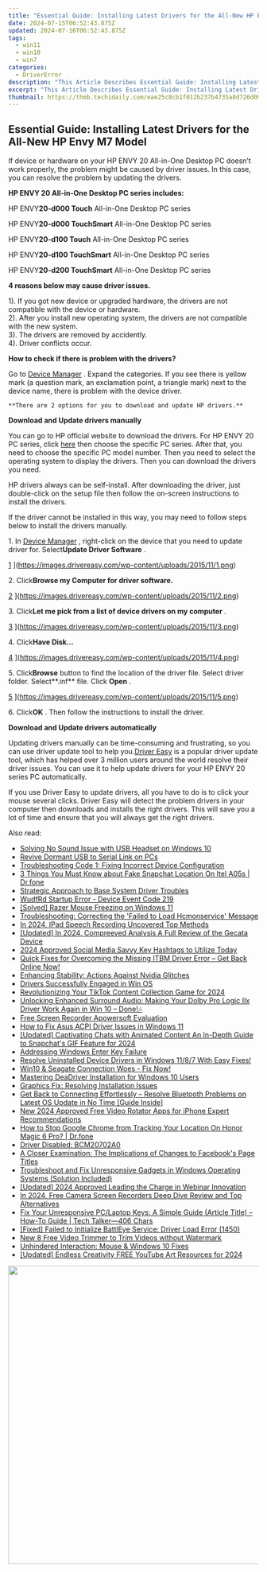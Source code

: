 ```yaml
---
title: "Essential Guide: Installing Latest Drivers for the All-New HP Envy M7 Model"
date: 2024-07-15T06:52:43.875Z
updated: 2024-07-16T06:52:43.875Z
tags:
  - win11
  - win10
  - win7
categories:
  - DriverError
description: "This Article Describes Essential Guide: Installing Latest Drivers for the All-New HP Envy M7 Model"
excerpt: "This Article Describes Essential Guide: Installing Latest Drivers for the All-New HP Envy M7 Model"
thumbnail: https://thmb.techidaily.com/eae25c8cb1f012b237b4735a8d726d09f7b30b165b0175087b89427fe82c8e76.jpg
---
```


## Essential Guide: Installing Latest Drivers for the All-New HP Envy M7 Model

 If device or hardware on your HP ENVY 20 All-in-One Desktop PC doesn’t work properly, the problem might be caused by driver issues. In this case, you can resolve the problem by updating the drivers.

 **HP ENVY 20 All-in-One Desktop PC series includes:**

  HP ENVY**20-d000 Touch** All-in-One Desktop PC series

 HP ENVY**20-d000 TouchSmart** All-in-One Desktop PC series

 HP ENVY**20-d100 Touch** All-in-One Desktop PC series

 HP ENVY**20-d100 TouchSmart** All-in-One Desktop PC series

 HP ENVY**20-d200 TouchSmart** All-in-One Desktop PC series

  **4 reasons below may cause driver issues.**

 1). If you got new device or upgraded hardware, the drivers are not compatible with the device or hardware.  
 2). After you install new operating system, the drivers are not compatible with the new system.  
 3). The drivers are removed by accidently.  
 4). Driver conflicts occur.

  **How to check if there is problem with the drivers?**

 Go to [Device Manager](https://tools.techidaily.com/drivereasy/download/) . Expand the categories. If you see there is yellow mark (a question mark, an exclamation point, a triangle mark) next to the device name, there is problem with the device driver.

    **There are 2 options for you to download and update HP drivers.** 

 **Download and Update drivers manually**

 You can go to HP official website to download the drivers. For HP ENVY 20 PC series, click [here](http://h20180.www2.hp.com/apps/Nav?h%5Fpagetype=s-002&h%5Flang=en&h%5Fcc=us&h%5Fproduct=5295883&h%5Fclient=S-A-R163-1&h%5Fpage=hpcom&lang=en&cc=us) then choose the specific PC series. After that, you need to choose the specific PC model number. Then you need to select the operating system to display the drivers. Then you can download the drivers you need.

 HP drivers always can be self-install. After downloading the driver, just double-click on the setup file then follow the on-screen instructions to install the drivers.

  If the driver cannot be installed in this way, you may need to follow steps below to install the drivers manually.

 1\. In [Device Manager](https://tools.techidaily.com/drivereasy/download/) , right-click on the device that you need to update driver for. Select**Update Driver Software** .

 [1](https://images.drivereasy.com/wp-content/uploads/2015/11/1.png) ](https://images.drivereasy.com/wp-content/uploads/2015/11/1.png)

 2\. Click**Browse my Computer for driver software.**

 [2](https://images.drivereasy.com/wp-content/uploads/2015/11/2-500x366.png) ](https://images.drivereasy.com/wp-content/uploads/2015/11/2.png)

 3\. Click**Let me pick from a list of device drivers on my computer** .

 [3](https://images.drivereasy.com/wp-content/uploads/2015/11/3-500x366.png) ](https://images.drivereasy.com/wp-content/uploads/2015/11/3.png)

 4\. Click**Have Disk…**

 [4](https://images.drivereasy.com/wp-content/uploads/2015/11/4-500x366.png) ](https://images.drivereasy.com/wp-content/uploads/2015/11/4.png)

 5\. Click**Browse** button to find the location of the driver file. Select driver folder. Select**.inf** file. Click **Open** .

[5](https://images.drivereasy.com/wp-content/uploads/2015/11/5.png) ](https://images.drivereasy.com/wp-content/uploads/2015/11/5.png)

 6\. Click**OK** . Then follow the instructions to install the driver.

  **Download and Update drivers automatically**

 Updating drivers manually can be time-consuming and frustrating, so you can use driver update tool to help you.[Driver Easy](https://tools.techidaily.com/drivereasy/download/) is a popular driver update tool, which has helped over 3 million users around the world resolve their driver issues. You can use it to help update drivers for your HP ENVY 20 series PC automatically.

  If you use Driver Easy to update drivers, all you have to do is to click your mouse several clicks. Driver Easy will detect the problem drivers in your computer then downloads and installs the right drivers. This will save you a lot of time and ensure that you will always get the right drivers.

<ins class="adsbygoogle"
     style="display:block"
     data-ad-format="autorelaxed"
     data-ad-client="ca-pub-7571918770474297"
     data-ad-slot="1223367746"></ins>



<ins class="adsbygoogle"
     style="display:block"
     data-ad-client="ca-pub-7571918770474297"
     data-ad-slot="8358498916"
     data-ad-format="auto"
     data-full-width-responsive="true"></ins>

<span class="atpl-alsoreadstyle">Also read:</span>
<div><ul>
<li><a href="https://driver-error.techidaily.com/solving-no-sound-issue-with-usb-headset-on-windows-10/"><u>Solving No Sound Issue with USB Headset on Windows 10</u></a></li>
<li><a href="https://driver-error.techidaily.com/revive-dormant-usb-to-serial-link-on-pcs/"><u>Revive Dormant USB to Serial Link on PCs</u></a></li>
<li><a href="https://driver-error.techidaily.com/troubleshooting-code-1-fixing-incorrect-device-configuration/"><u>Troubleshooting Code 1: Fixing Incorrect Device Configuration</u></a></li>
<li><a href="https://location-social.techidaily.com/3-things-you-must-know-about-fake-snapchat-location-on-itel-a05s-drfone-by-drfone-virtual-android/"><u>3 Things You Must Know about Fake Snapchat Location On Itel A05s | Dr.fone</u></a></li>
<li><a href="https://driver-error.techidaily.com/strategic-approach-to-base-system-driver-troubles/"><u>Strategic Approach to Base System Driver Troubles</u></a></li>
<li><a href="https://driver-error.techidaily.com/wudfrd-startup-error-device-event-code-219/"><u>WudfRd Startup Error - Device Event Code 219</u></a></li>
<li><a href="https://driver-error.techidaily.com/solved-razer-mouse-freezing-on-windows-11/"><u>[Solved] Razer Mouse Freezing on Windows 11</u></a></li>
<li><a href="https://driver-error.techidaily.com/troubleshooting-correcting-the-failed-to-load-hcmonservice-message/"><u>Troubleshooting: Correcting the 'Failed to Load Hcmonservice' Message</u></a></li>
<li><a href="https://visual-screen-recording.techidaily.com/in-2024-ipad-speech-recording-uncovered-top-methods/"><u>In 2024, IPad Speech Recording Uncovered  Top Methods</u></a></li>
<li><a href="https://on-screen-recording.techidaily.com/updated-in-2024-compreeved-analysis-a-full-review-of-the-gecata-device/"><u>[Updated] In 2024, Compreeved Analysis  A Full Review of the Gecata Device</u></a></li>
<li><a href="https://instagram-videos.techidaily.com/2024-approved-social-media-savvy-key-hashtags-to-utilize-today/"><u>2024 Approved  Social Media Savvy  Key Hashtags to Utilize Today</u></a></li>
<li><a href="https://driver-error.techidaily.com/quick-fixes-for-overcoming-the-missing-itbm-driver-error-get-back-online-now/"><u>Quick Fixes for Overcoming the Missing ITBM Driver Error – Get Back Online Now!</u></a></li>
<li><a href="https://driver-error.techidaily.com/enhancing-stability-actions-against-nvidia-glitches/"><u>Enhancing Stability: Actions Against Nvidia Glitches</u></a></li>
<li><a href="https://driver-error.techidaily.com/drivers-successfully-engaged-in-win-os/"><u>Drivers Successfully Engaged in Win OS</u></a></li>
<li><a href="https://extra-approaches.techidaily.com/revolutionizing-your-tiktok-content-collection-game-for-2024/"><u>Revolutionizing Your TikTok Content Collection Game for 2024</u></a></li>
<li><a href="https://driver-error.techidaily.com/unlocking-enhanced-surround-audio-making-your-dolby-pro-logic-iix-driver-work-again-in-win-10-done/"><u>Unlocking Enhanced Surround Audio: Making Your Dolby Pro Logic IIx Driver Work Again in Win 10 – Done!🎶</u></a></li>
<li><a href="https://video-screen-grab.techidaily.com/free-screen-recorder-apowersoft-evaluation/"><u>Free Screen Recorder  Apowersoft Evaluation</u></a></li>
<li><a href="https://driver-error.techidaily.com/how-to-fix-asus-acpi-driver-issues-in-windows-11/"><u>How to Fix Asus ACPI Driver Issues in Windows 11</u></a></li>
<li><a href="https://snapchat-videos.techidaily.com/updated-captivating-chats-with-animated-content-an-in-depth-guide-to-snapchats-gif-feature-for-2024/"><u>[Updated] Captivating Chats with Animated Content  An In-Depth Guide to Snapchat's GIF Feature for 2024</u></a></li>
<li><a href="https://driver-error.techidaily.com/addressing-windows-enter-key-failure/"><u>Addressing Windows Enter Key Failure</u></a></li>
<li><a href="https://driver-error.techidaily.com/1721103422515-resolve-uninstalled-device-drivers-in-windows-1187-with-easy-fixes/"><u>Resolve Uninstalled Device Drivers in Windows 11/8/7 With Easy Fixes!</u></a></li>
<li><a href="https://driver-error.techidaily.com/1721104319235-win10-and-seagate-connection-woes-fix-now/"><u>Win10 & Seagate Connection Woes - Fix Now!</u></a></li>
<li><a href="https://driver-error.techidaily.com/mastering-deadriver-installation-for-windows-10-users/"><u>Mastering DeaDriver Installation for Windows 10 Users</u></a></li>
<li><a href="https://driver-error.techidaily.com/graphics-fix-resolving-installation-issues/"><u>Graphics Fix: Resolving Installation Issues</u></a></li>
<li><a href="https://driver-error.techidaily.com/get-back-to-connecting-effortlessly-resolve-bluetooth-problems-on-latest-os-update-in-no-time-guide-inside/"><u>Get Back to Connecting Effortlessly – Resolve Bluetooth Problems on Latest OS Update in No Time [Guide Inside]</u></a></li>
<li><a href="https://smart-video-creator.techidaily.com/new-2024-approved-free-video-rotator-apps-for-iphone-expert-recommendations/"><u>New 2024 Approved Free Video Rotator Apps for iPhone Expert Recommendations</u></a></li>
<li><a href="https://fake-location.techidaily.com/how-to-stop-google-chrome-from-tracking-your-location-on-honor-magic-6-pro-drfone-by-drfone-virtual-android/"><u>How to Stop Google Chrome from Tracking Your Location On Honor Magic 6 Pro? | Dr.fone</u></a></li>
<li><a href="https://driver-error.techidaily.com/driver-disabled-bcm20702a0/"><u>Driver Disabled: BCM20702A0</u></a></li>
<li><a href="https://facebook.techidaily.com/a-closer-examination-the-implications-of-changes-to-facebooks-page-titles/"><u>A Closer Examination: The Implications of Changes to Facebook's Page Titles</u></a></li>
<li><a href="https://driver-error.techidaily.com/troubleshoot-and-fix-unresponsive-gadgets-in-windows-operating-systems-solution-included/"><u>Troubleshoot and Fix Unresponsive Gadgets in Windows Operating Systems (Solution Included)</u></a></li>
<li><a href="https://screen-mirroring-recording.techidaily.com/updated-2024-approved-leading-the-charge-in-webinar-innovation/"><u>[Updated] 2024 Approved  Leading the Charge in Webinar Innovation</u></a></li>
<li><a href="https://video-screen-grab.techidaily.com/in-2024-free-camera-screen-recorders-deep-dive-review-and-top-alternatives/"><u>In 2024, Free Camera Screen Recorders  Deep Dive Review and Top Alternatives</u></a></li>
<li><a href="https://driver-error.techidaily.com/fix-your-unresponsive-pclaptop-keys-a-simple-guide-article-title-how-to-guide-tech-talker406-chars/"><u>Fix Your Unresponsive PC/Laptop Keys: A Simple Guide (Article Title) – How-To Guide | Tech Talker—406 Chars</u></a></li>
<li><a href="https://driver-error.techidaily.com/fixed-failed-to-initialize-battleye-service-driver-load-error-1450/"><u>[Fixed] Failed to Initialize BattlEye Service: Driver Load Error (1450)</u></a></li>
<li><a href="https://ai-vdieo-software.techidaily.com/new-8-free-video-trimmer-to-trim-videos-without-watermark/"><u>New 8 Free Video Trimmer to Trim Videos without Watermark</u></a></li>
<li><a href="https://driver-error.techidaily.com/unhindered-interaction-mouse-and-windows-10-fixes/"><u>Unhindered Interaction: Mouse & Windows 10 Fixes</u></a></li>
<li><a href="https://youtube-data.techidaily.com/ed-endless-creativity-free-youtube-art-resources-for-2024/"><u>[Updated] Endless Creativity  FREE YouTube Art Resources for 2024</u></a></li>
</ul></div>

<!-- affiliate ads begin -->
<a href="https://appsumo.8odi.net/c/5597632/2068407/7443" target="_top" id="2068407"><img src="//a.impactradius-go.com/display-ad/7443-2068407" border="0" alt="" width="1200" height="600"/></a><img height="0" width="0" src="https://appsumo.8odi.net/i/5597632/2068407/7443" style="position:absolute;visibility:hidden;" border="0" />
<!-- affiliate ads end -->